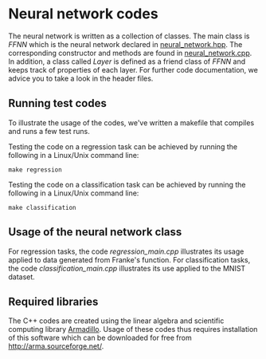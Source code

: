 # Neural network codes

The neural network is written as a collection of classes. The main class is *FFNN* which is the neural network declared in [neural_network.hpp](https://github.com/reneaas/fys-stk4155/blob/master/project2/codes/neural_network/neural_network.hpp). The corresponding constructor and methods are found in [neural_network.cpp](https://github.com/reneaas/fys-stk4155/blob/master/project2/codes/neural_network/neural_network.cpp). In addition, a class called *Layer* is defined as a friend class of *FFNN* and keeps track of properties of each layer. For further code documentation, we advice you to take a look in the header files.


## Running test codes
To illustrate the usage of the codes, we've written a makefile that compiles and runs a few test runs.

Testing the code on a regression task can be achieved by running the following in a Linux/Unix command line:

```terminal
make regression
```

Testing the code on a classification task can be achieved by running the following in a Linux/Unix command line:

```terminal
make classification
```

## Usage of the neural network class
For regression tasks, the code *regression_main.cpp* illustrates its usage applied to data generated from Franke's function. For classification tasks, the code *classification_main.cpp* illustrates its use applied to the MNIST dataset.


## Required libraries
The C++ codes are created using the linear algebra and scientific computing library [Armadillo](http://arma.sourceforge.net/). Usage of these codes thus requires installation of this software which can be downloaded for free from http://arma.sourceforge.net/.
